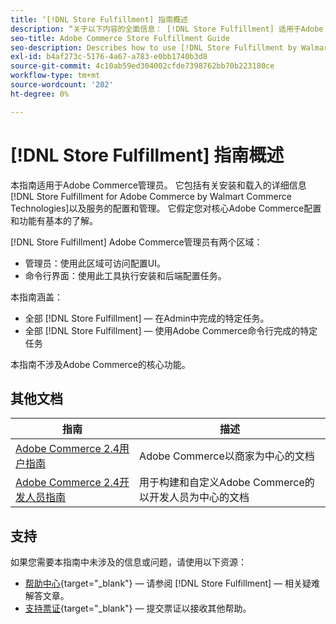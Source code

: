 ```yaml
---
title: ‘[!DNL Store Fulfillment] 指南概述
description: “关于以下内容的全面信息： [!DNL Store Fulfillment] 适用于Adobe Commerce管理员，包括安装和载入。”
seo-title: Adobe Commerce Store Fulfillment Guide
seo-description: Describes how to use [!DNL Store Fulfillment by Walmart Commerce Technologies] services with Adobe Commerce.
exl-id: b4af273c-5176-4a67-a783-e0bb1740b3d8
source-git-commit: 4c10ab59ed304002cfde7398762bb70b223180ce
workflow-type: tm+mt
source-wordcount: '202'
ht-degree: 0%

---
```


# [!DNL Store Fulfillment] 指南概述

本指南适用于Adobe Commerce管理员。 它包括有关安装和载入的详细信息 [!DNL Store Fulfillment for Adobe Commerce by Walmart Commerce Technologies]以及服务的配置和管理。 它假定您对核心Adobe Commerce配置和功能有基本的了解。

[!DNL Store Fulfillment] Adobe Commerce管理员有两个区域：

* 管理员：使用此区域可访问配置UI。
* 命令行界面：使用此工具执行安装和后端配置任务。

本指南涵盖：

* 全部 [!DNL Store Fulfillment] — 在Admin中完成的特定任务。
* 全部 [!DNL Store Fulfillment] — 使用Adobe Commerce命令行完成的特定任务

本指南不涉及Adobe Commerce的核心功能。

## 其他文档

| 指南 | 描述 |
|-----------------------------------------------------------------------|----------------------------------------------------------------------------|
| [Adobe Commerce 2.4用户指南](https://docs.magento.com/user-guide/) | Adobe Commerce以商家为中心的文档 |
| [Adobe Commerce 2.4开发人员指南](https://devdocs.magento.com/) | 用于构建和自定义Adobe Commerce的以开发人员为中心的文档 |

## 支持

如果您需要本指南中未涉及的信息或问题，请使用以下资源：

* [帮助中心](https://experienceleague.adobe.com/docs/commerce-knowledge-base/kb/help-center-guide/magento-help-center-user-guide.html#submit-ticket){target="_blank"} — 请参阅 [!DNL Store Fulfillment] — 相关疑难解答文章。
* [支持票证](https://experienceleague.adobe.com/docs/commerce-knowledge-base/kb/help-center-guide/magento-help-center-user-guide.html#submit-ticket){target="_blank"} — 提交票证以接收其他帮助。
